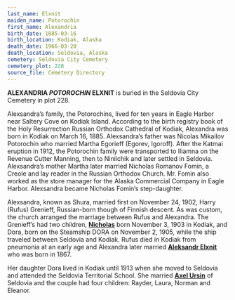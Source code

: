 ```yaml
---
last_name: Elxnit
maiden_name: Potorochin
first_name: Alexandria
birth_date: 1885-03-16
birth_location: Kodiak, Alaska
death_date: 1966-03-20
death_location: Seldovia, Alaska
cemetery: Seldovia City Cemetery
cemetery_plot: 228
source_file: Cemetery Directory
---
```

**ALEXANDRIA *POTOROCHIN* ELXNIT** is buried in the Seldovia City Cemetery in plot 228.  

Alexsandra’s family, the Potorochins, lived for ten years in Eagle
Harbor near Saltery Cove on Kodiak Island. According to the birth
registry book of the Holy Resurrection Russian Orthodox Cathedral of
Kodiak, Alexandra was born in Kodiak on March 16, 1885. Alexsandra’s
father was Nicolas Mikailov Potorochin who married Martha Egorieff
(Egorev, Igoroff). After the Katmai eruption in 1912, the Potorochin
family were transported to Iliamna on the Revenue Cutter Manning, then
to Ninilchik and later settled in Seldovia. Alexsandra’s mother Martha
later married Nicholas Romanov Fomin, a Creole and lay reader in the
Russian Orthodox Church. Mr. Fomin also worked as the store manager for
the Alaska Commercial Company in Eagle Harbor. Alexsandra became
Nicholas Fomin’s step-daughter.

Alexsandra, known as Shura, married first on November 24, 1902, Harry
(Rufus) Grenieff, Russian-born though of Finnish descent. As was custom,
the church arranged the marriage between Rufus and Alexandra. The
Grenieff’s had two children, [**Nicholas**](./Elxnit_Nick_Grenieff.md) born November 3, 1903 in Kodiak,
and Dora, born on the Steamship DORA on November 2, 1905, while the ship
traveled between Seldovia and Kodiak. Rufus died in Kodiak from
pneumonia at an early age and Alexandra later married [**Aleksandr
Elxnit**](../_families/Elxnit_Family.md) who was born in 1867.

Her daughter Dora lived in Kodiak until 1913 when she moved to Seldovia
and attended the Seldovia Territorial School. She married [**Axel
Ursin**](./Ursin_Axel.md) of Seldovia and the couple had four children: Rayder, Laura,
Norman and Eleanor.


